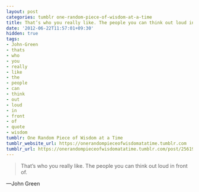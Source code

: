```yaml
---
layout: post
categories: tumblr one-random-piece-of-wisdom-at-a-time
title: That’s who you really like. The people you can think out loud in front of.
date: '2012-06-22T11:57:01+09:30'
hidden: true
tags:
- John-Green
- thats
- who
- you
- really
- like
- the
- people
- can
- think
- out
- loud
- in
- front
- of
- quote
- wisdom
tumblr: One Random Piece of Wisdom at a Time
tumblr_website_url: https://onerandompieceofwisdomatatime.tumblr.com
tumblr_url: https://onerandompieceofwisdomatatime.tumblr.com/post/25619090746/thats-who-you-really-like-the-people-you-can
---
```

> That’s who you really like. The people you can think out loud in front of.

—John Green&nbsp;
